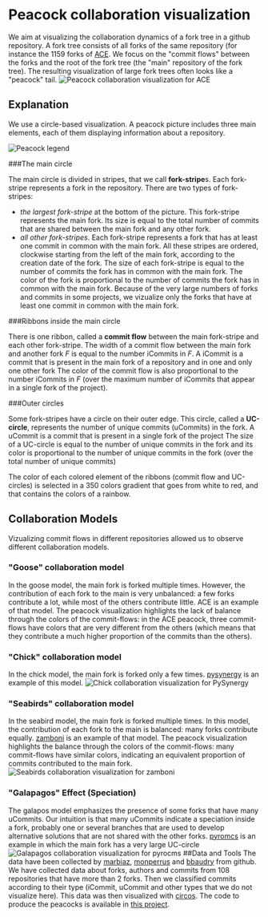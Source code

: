 Peacock collaboration visualization
===================================
We aim at visualizing the collaboration dynamics of a fork tree in a github repository.
A fork tree consists of all forks of the same repository (for instance the 1159 forks of [ACE](https://github.com/ajaxorg/ace).
We focus on the "commit flows" between the forks and the root of the fork tree (the "main" repository of the fork tree). The resulting visualization of large fork trees often looks like a "peacock" tail.
![Peacock collaboration visualization for ACE](/images/ace.png)

Explanation
---------------
We use a circle-based visualization.  A peacock picture includes three main elements, each of them displaying information about a repository.

![Peacock legend](/images/peacock-legend.png)

###The main circle 

The main circle is divided in stripes, that we call **fork-stripe**s. Each fork-stripe represents a fork in the repository. There are two types of fork-stripes:
* *the largest fork-stripe* at the bottom of the picture. This fork-stripe represents the main fork. Its size is equal to the total number of commits that are shared between the main fork and any other fork.
* *all other fork-stripes*. Each fork-stripe represents a fork that has at least one commit in common with the main fork. All these stripes are ordered, clockwise starting from the left of the main fork, according to the creation date of the fork. The size of each fork-stripe is equal to the number of commits the fork has in common with the main fork. The color of the fork is proportional to the number of commits the fork has in common with the main fork.
Because of the very large numbers of forks and commits in some projects, we vizualize only the forks that have at least one commit in common with the main fork.

###Ribbons inside the main circle 

There is one ribbon, called a **commit flow** between the main fork-stripe and each other fork-stripe. The width of a commit flow between the main fork and another fork *F* is equal to the number iCommits in *F*.
A iCommit is a commit that is present in the main fork of a repository and in one and only one other fork
The color of the commit flow is also proportional to the number iCommits in *F* (over the maximum number of iCommits that appear in a single fork of the project).
 

###Outer circles

Some fork-stripes have a circle on their outer edge. This circle, called a **UC-circle**, represents the number of unique commits (uCommits) in the fork. A uCommit is a commit that is present in a single fork of the project The size of a UC-circle is equal to the number of unique commits in the fork and its color is proportional to the number of unique commits in the fork (over the total number of unique commits)

The  color of each colored element of the ribbons (commit flow  and UC-circles) is selected in a 350 colors gradient that goes from  white to red, and that contains the colors of a rainbow. 

Collaboration Models
---------------------

Vizualizing commit flows in different repositories allowed us to observe different collaboration models.

### "Goose" collaboration model
In the goose model, the main fork is forked multiple times. However, the contribution of each fork to the main is very unbalanced: a few forks contribute a lot, while most of the others contribute little. ACE is an example of that model. The peacock visualization highlights the lack of balance through the colors of the commit-flows: in the ACE peacock, three commit-flows have colors that are very different from the others (which means that they contribute a much higher proportion of the commits than the others).

### "Chick" collaboration model
In the chick model, the main fork is forked only a few times. [pysynergy](https://github.com/emanuelez/PySynergy) is an example of this model.
![Chick collaboration visualization for PySynergy](/images/PySynergy.png)
    
### "Seabirds" collaboration model
In the seabird model, the main fork is forked multiple times. In this model, the contribution of each fork to the main is balanced: many forks contribute equally. [zamboni](https://github.com/mozilla/zamboni)  is an example of that model. The peacock visualization highlights the balance through the colors of the commit-flows: many commit-flows have similar colors, indicating an equivalent proportion of commits contributed to the main fork.
![Seabirds collaboration visualization for zamboni](/images/zamboni.png)
### "Galapagos" Effect (Speciation)
The galapos model emphasizes the presence of some forks that have many uCommits. Our intuition is that many uCommits indicate a speciation inside a fork, probably one or several branches that are used to develop alternative solutions that are not shared with the other forks. [pyromcs](https://github.com/pyrocms/pyrocms) is an example in which the main fork has a very large UC-circle 
![Galapagos collaboration visualization for pyrocms](/images/pyrocms.png)
##Data and Tools
The data have been collected by [marbiaz](https://github.com/marbiaz), [monperrus](https://github.com/monperrus) and [bbaudry](https://github.com/bbaudry) from github. 
We have collected data about forks, authors and commits from 108 repositories that have more than 2 forks. Then we classified commits according to their type (iCommit, uCommit and other types that we do not visualize here). This data was then visualized with [circos](http://circos.ca/ "Circos"). The code to produce the peacocks is available in  [this project](GitWorks/src/ "source code").
